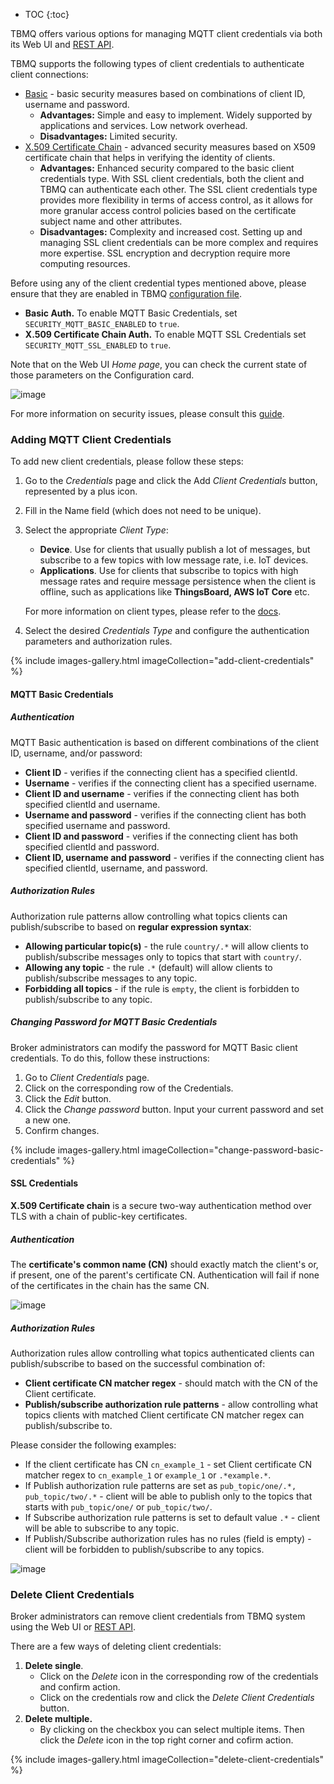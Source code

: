 * TOC
{:toc}

TBMQ offers various options for managing MQTT client credentials via both its Web UI and [REST API](/docs/mqtt-broker/mqtt-client-credentials-management/). 

TBMQ supports the following types of client credentials to authenticate client connections:
- [Basic](/docs/mqtt-broker/security/#basic-authentication) - basic security measures based on combinations of client ID, username and password.
  - **Advantages:** Simple and easy to implement. Widely supported by applications and services. Low network overhead.
  - **Disadvantages:** Limited security.
- [X.509 Certificate Chain](/docs/mqtt-broker/security/#tls-authentication) - advanced security measures based on X509 certificate chain that helps in verifying the identity of clients.
  - **Advantages:** Enhanced security compared to the basic client credentials type. With SSL client credentials, both the client and TBMQ can authenticate each other. 
  The SSL client credentials type provides more flexibility in terms of access control, as it allows for more granular access control policies based on the certificate subject name and other attributes.
  - **Disadvantages:** Complexity and increased cost. Setting up and managing SSL client credentials can be more complex and requires more expertise. SSL encryption and decryption require more computing resources.

Before using any of the client credential types mentioned above, please ensure that they are enabled in TBMQ [configuration file](/docs/mqtt-broker/install/config/).
- **Basic Auth.** To enable MQTT Basic Credentials, set `SECURITY_MQTT_BASIC_ENABLED` to `true`.
- **X.509 Certificate Chain Auth.** To enable MQTT SSL Credentials set `SECURITY_MQTT_SSL_ENABLED` to `true`.

Note that on the Web UI _Home page_, you can check the current state of those parameters on the Configuration card.

![image](/images/mqtt-broker/user-guide/ui/config-card.png)

For more information on security issues, please consult this [guide](/docs/mqtt-broker/security/).

### Adding MQTT Client Credentials

To add new client credentials, please follow these steps:

1. Go to the _Credentials_ page and click the Add _Client Credentials_ button, represented by a plus icon.
2. Fill in the Name field (which does not need to be unique).
3. Select the appropriate _Client Type_:
   - **Device**. Use for clients that usually publish a lot of messages, but subscribe to a few topics with low message rate, i.e. IoT devices.
   - **Applications**. Use for clients that subscribe to topics with high message rates and require message persistence when the client is offline, such as applications like **ThingsBoard, AWS IoT Core** etc.
   
   For more information on client types, please refer to the [docs](/docs/mqtt-broker/user-guide/mqtt-client-type/).

4. Select the desired _Credentials Type_ and configure the authentication parameters and authorization rules.

{% include images-gallery.html imageCollection="add-client-credentials" %}

#### MQTT Basic Credentials

##### Authentication

MQTT Basic authentication is based on different combinations of the client ID, username, and/or password:
- **Client ID** - verifies if the connecting client has a specified clientId.
- **Username** - verifies if the connecting client has a specified username.
- **Client ID and username** - verifies if the connecting client has both specified clientId and username.
- **Username and password** - verifies if the connecting client has both specified username and password.
- **Client ID and password** - verifies if the connecting client has both specified clientId and password.
- **Client ID, username and password** - verifies if the connecting client has specified clientId, username, and password.

##### Authorization Rules

Authorization rule patterns allow controlling what topics clients can publish/subscribe to based on **regular expression syntax**:

* **Allowing particular topic(s)** - the rule `country/.*` will allow clients to publish/subscribe messages only to topics that start with `country/`.
* **Allowing any topic** - the rule `.*` (default) will allow clients to publish/subscribe messages to any topic.
* **Forbidding all topics** - if the rule is `empty`, the client is forbidden to publish/subscribe to any topic.

##### Changing Password for MQTT Basic Credentials

Broker administrators can modify the password for MQTT Basic client credentials. To do this, follow these instructions:
1. Go to _Client Credentials_ page.
2. Click on the corresponding row of the Credentials.
3. Click the _Edit_ button.
4. Click the _Change password_ button. Input your current password and set a new one.
5. Confirm changes.

{% include images-gallery.html imageCollection="change-password-basic-credentials" %}

#### SSL Credentials

**X.509 Certificate chain** is a secure two-way authentication method over TLS with a chain of public-key certificates.

##### Authentication

The **certificate's common name (CN)** should exactly match the client's or, if present, one of the parent's certificate CN. 
Authentication will fail if none of the certificates in the chain has the same CN.

![image](/images/mqtt-broker/user-guide/ui/ssl-credentials-1.png)

##### Authorization Rules

Authorization rules allow controlling what topics authenticated clients can publish/subscribe to based on the successful combination of:

* **Client certificate CN matcher regex** - should match with the CN of the Client certificate.
* **Publish/subscribe authorization rule patterns** - allow controlling what topics clients with matched Client certificate CN matcher regex can publish/subscribe to.

Please consider the following examples:
* If the client certificate has CN `cn_example_1` - set Client certificate CN matcher regex to `cn_example_1` or `example_1` or `.*example.*`.
* If Publish authorization rule patterns are set as `pub_topic/one/.*, pub_topic/two/.*` - client will be able to publish only to the topics that starts with `pub_topic/one/` or `pub_topic/two/`.
* If Subscribe authorization rule patterns is set to default value `.*` - client will be able to subscribe to any topic.
* If Publish/Subscribe authorization rules has no rules (field is empty) - client will be forbidden to publish/subscribe to any topics.

![image](/images/mqtt-broker/user-guide/ui/ssl-credentials-2.png)

### Delete Client Credentials

Broker administrators can remove client credentials from TBMQ system using the Web UI or [REST API](/docs/mqtt-broker/mqtt-client-credentials-management/).

There are a few ways of deleting client credentials:
1. **Delete single**.
   - Click on the _Delete_ icon in the corresponding row of the credentials and confirm action.
   - Click on the credentials row and click the _Delete Client Credentials_ button.
2. **Delete multiple.** 
   * By clicking on the checkbox you can select multiple items. Then click the _Delete_ icon in the top right corner and cofirm action.

{% include images-gallery.html imageCollection="delete-client-credentials" %}
